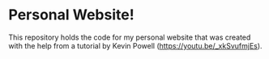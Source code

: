 # Personal Website!
This repository holds the code for my personal website that was created with the help from a tutorial by Kevin Powell (https://youtu.be/_xkSvufmjEs). 
